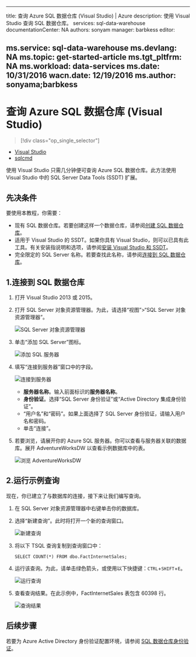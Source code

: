 <!-- Remove PowerBI, ML -->
---
title: 查询 Azure SQL 数据仓库 (Visual Studio) | Azure
description: 使用 Visual Studio 查询 SQL 数据仓库。
services: sql-data-warehouse
documentationCenter: NA
authors: sonyam
manager: barbkess
editor: 

ms.service: sql-data-warehouse
ms.devlang: NA
ms.topic: get-started-article
ms.tgt_pltfrm: NA
ms.workload: data-services
ms.date: 10/31/2016
wacn.date: 12/19/2016
ms.author: sonyama;barbkess
---

# 查询 Azure SQL 数据仓库 (Visual Studio)

> [!div class="op_single_selector"]
- [Visual Studio](./sql-data-warehouse-query-visual-studio.md)
- [sqlcmd](./sql-data-warehouse-get-started-connect-sqlcmd.md)

<!-- - [Power BI](sql-data-warehouse-get-started-visualize-with-power-bi)
- [Azure 机器学习](sql-data-warehouse-get-started-analyze-with-azure-machine-learning)
-->

使用 Visual Studio 只需几分钟便可查询 Azure SQL 数据仓库。此方法使用 Visual Studio 中的 SQL Server Data Tools (SSDT) 扩展。

## 先决条件
要使用本教程，你需要：

+ 现有 SQL 数据仓库。若要创建这样一个数据仓库，请参阅[创建 SQL 数据仓库][]。
+ 适用于 Visual Studio 的 SSDT。如果你具有 Visual Studio，则可以已具有此工具。有关安装指说明和选项，请参阅[安装 Visual Studio 和 SSDT][]。
+ 完全限定的 SQL Server 名称。若要查找此名称，请参阅[连接到 SQL 数据仓库][]。

## 1\.连接到 SQL 数据仓库

1. 打开 Visual Studio 2013 或 2015。
2. 打开 SQL Server 对象资源管理器。为此，请选择“视图”>“SQL Server 对象资源管理器”。

    ![SQL Server 对象资源管理器][1]

3. 单击“添加 SQL Server”图标。

    ![添加 SQL 服务器][2]

4. 填写“连接到服务器”窗口中的字段。

    ![连接到服务器][3]

    - **服务器名称**。输入前面标识的**服务器名称**。
    - **身份验证**。选择“SQL Server 身份验证”或“Active Directory 集成身份验证”。
    - “用户名”和“密码”。如果上面选择了 SQL Server 身份验证，请输入用户名和密码。
    - 单击“连接”。

5. 若要浏览，请展开你的 Azure SQL 服务器。你可以查看与服务器关联的数据库。展开 AdventureWorksDW 以查看示例数据库中的表。

    ![浏览 AdventureWorksDW][4]

## 2\.运行示例查询

现在，你已建立了与数据库的连接，接下来让我们编写查询。

1. 在 SQL Server 对象资源管理器中右键单击你的数据库。

2. 选择“新建查询”。此时将打开一个新的查询窗口。

    ![新建查询][5]

3. 将以下 TSQL 查询复制到查询窗口中：

    ```
    SELECT COUNT(*) FROM dbo.FactInternetSales;
    ```

4. 运行该查询。为此，请单击绿色箭头，或使用以下快捷键：`CTRL`+`SHIFT`+`E`。

    ![运行查询][6]

5. 查看查询结果。在此示例中，FactInternetSales 表包含 60398 行。

    ![查询结果][7]

## 后续步骤

<!-- 既然你可以执行连接和查询，接下来请尝试[使用 PowerBI 可视化数据][]。 -->

若要为 Azure Active Directory 身份验证配置环境，请参阅 [SQL 数据仓库身份验证][]。

<!--Arcticles-->
[连接到 SQL 数据仓库]: ./sql-data-warehouse-connect-overview.md
[创建 SQL 数据仓库]: ./sql-data-warehouse-get-started-provision-powershell.md
[安装 Visual Studio 和 SSDT]: ./sql-data-warehouse-install-visual-studio.md
[SQL 数据仓库身份验证]: ./sql-data-warehouse-authentication.md

<!--Other-->
[Azure portal]: https://manage.windowsazure.cn

<!--Image references-->

[1]: ./media/sql-data-warehouse-query-visual-studio/open-ssdt.png
[2]: ./media/sql-data-warehouse-query-visual-studio/add-server.png
[3]: ./media/sql-data-warehouse-query-visual-studio/connection-dialog.png
[4]: ./media/sql-data-warehouse-query-visual-studio/explore-sample.png
[5]: ./media/sql-data-warehouse-query-visual-studio/new-query2.png
[6]: ./media/sql-data-warehouse-query-visual-studio/run-query.png
[7]: ./media/sql-data-warehouse-query-visual-studio/query-results.png

<!---HONumber=Mooncake_1212_2016-->